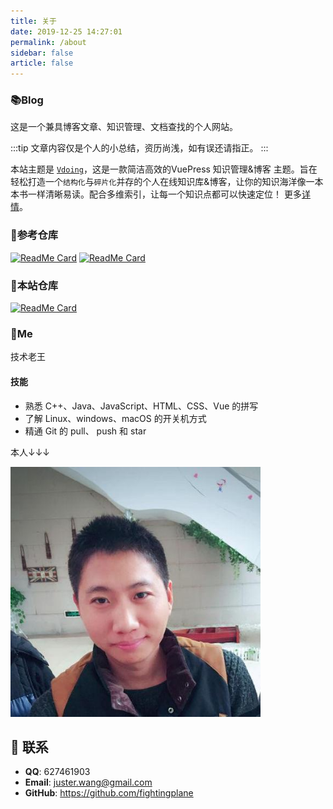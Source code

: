 ```yaml
---
title: 关于
date: 2019-12-25 14:27:01
permalink: /about
sidebar: false
article: false
---
```


### 📚Blog
这是一个兼具博客文章、知识管理、文档查找的个人网站。

:::tip
文章内容仅是个人的小总结，资历尚浅，如有误还请指正。
:::

本站主题是 [`Vdoing`](https://github.com/xugaoyi/vuepress-theme-vdoing)，这是一款简洁高效的VuePress 知识管理&博客 主题。旨在轻松打造一个`结构化`与`碎片化`并存的个人在线知识库&博客，让你的知识海洋像一本本书一样清晰易读。配合多维索引，让每一个知识点都可以快速定位！ 更多[详情](https://github.com/xugaoyi/vuepress-theme-vdoing)。

### 🎨参考仓库
[<img src="https://github-readme-stats.vercel.app/api/pin/?username=xugaoyi&amp;repo=vuepress-theme-vdoing" alt="ReadMe Card" class="no-zoom">](https://github.com/xugaoyi/vuepress-theme-vdoing)
[<img src="https://github-readme-stats.vercel.app/api/pin/?username=xugaoyi&amp;repo=vuepress-theme-vdoing-doc" alt="ReadMe Card" class="no-zoom">](https://doc.xugaoyi.com/)

### 🎨本站仓库
[<img src="https://github-readme-stats.vercel.app/api/pin/?username=fightingplane&amp;repo=blog" alt="ReadMe Card" class="no-zoom">](https://github.com/fightingplane/blog)

### 🐼Me
技术老王

#### 技能
* 熟悉 C++、Java、JavaScript、HTML、CSS、Vue 的拼写
* 了解 Linux、windows、macOS 的开关机方式
* 精通 Git 的 pull、 push 和 star

本人↓↓↓

<img src='/img/me.jpeg' alt='本人照片' style="width:400px;">


## :email: 联系

- **QQ**: <a :href="qqUrl" class='qq'>627461903</a>
- **Email**:  <a href="mailto:juster.wang@gmail.com">juster.wang@gmail.com</a>
- **GitHub**: <https://github.com/fightingplane>

<script>
  export default {
    data(){
      return {
        qqUrl: 'tencent://message/?uin=627461903&Site=&Menu=yes'
      }
    },
    mounted(){
      const flag =  navigator.userAgent.match(/(phone|pad|pod|iPhone|iPod|ios|iPad|Android|Mobile|BlackBerry|IEMobile|MQQBrowser|JUC|Fennec|wOSBrowser|BrowserNG|WebOS|Symbian|Windows Phone)/i);
      if(flag){
        this.qqUrl = 'mqqwpa://im/chat?chat_type=wpa&uin=627461903&version=1&src_type=web&web_src=oicqzone.com'
      }
    }
  }
</script>
